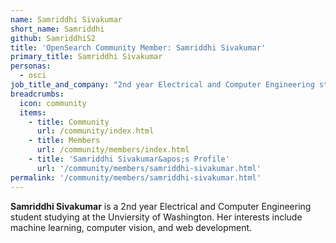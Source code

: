```yaml
---
name: Samriddhi Sivakumar
short_name: Samriddhi
github: SamriddhiS2
title: 'OpenSearch Community Member: Samriddhi Sivakumar'
primary_title: Samriddhi Sivakumar
personas:
  - osci
job_title_and_company: "2nd year Electrical and Computer Engineering student at the Unviersity of Washington"
breadcrumbs:
  icon: community
  items:
    - title: Community
      url: /community/index.html
    - title: Members
      url: /community/members/index.html
    - title: 'Samriddhi Sivakumar&apos;s Profile'
      url: '/community/members/samriddhi-sivakumar.html'
permalink: '/community/members/samriddhi-sivakumar.html'
---
```


**Samriddhi Sivakumar** is a 2nd year Electrical and Computer Engineering student studying at the Unviersity of Washington. Her interests include machine learning, computer vision, and web development.
